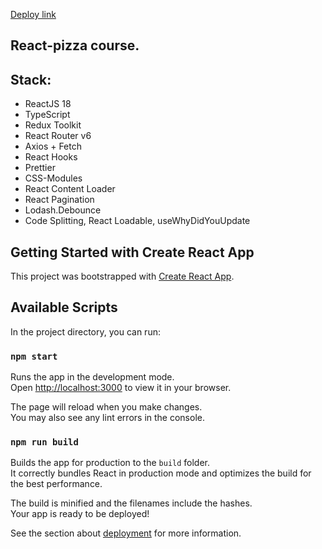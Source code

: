 [Deploy link](https://nikola-pizza.netlify.app/)
## React-pizza course.

## Stack:
- ReactJS 18
- TypeScript
- Redux Toolkit
- React Router v6
- Axios + Fetch
- React Hooks 
- Prettier 
- CSS-Modules
- React Content Loader 
- React Pagination
- Lodash.Debounce
- Code Splitting, React Loadable, useWhyDidYouUpdate


## Getting Started with Create React App

This project was bootstrapped with [Create React App](https://github.com/facebook/create-react-app).

## Available Scripts

In the project directory, you can run:

### `npm start`

Runs the app in the development mode.\
Open [http://localhost:3000](http://localhost:3000) to view it in your browser.

The page will reload when you make changes.\
You may also see any lint errors in the console.

### `npm run build`

Builds the app for production to the `build` folder.\
It correctly bundles React in production mode and optimizes the build for the best performance.

The build is minified and the filenames include the hashes.\
Your app is ready to be deployed!

See the section about [deployment](https://facebook.github.io/create-react-app/docs/deployment) for more information.


